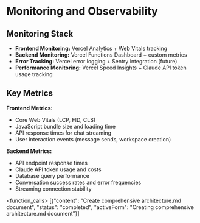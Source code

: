 # Monitoring and Observability

## Monitoring Stack

- **Frontend Monitoring:** Vercel Analytics + Web Vitals tracking
- **Backend Monitoring:** Vercel Functions Dashboard + custom metrics
- **Error Tracking:** Vercel error logging + Sentry integration (future)
- **Performance Monitoring:** Vercel Speed Insights + Claude API token usage tracking

## Key Metrics

**Frontend Metrics:**
- Core Web Vitals (LCP, FID, CLS)
- JavaScript bundle size and loading time
- API response times for chat streaming
- User interaction events (message sends, workspace creation)

**Backend Metrics:**
- API endpoint response times
- Claude API token usage and costs
- Database query performance
- Conversation success rates and error frequencies
- Streaming connection stability

<function_calls>
<invoke name="TodoWrite">
<parameter name="todos">[{"content": "Create comprehensive architecture.md document", "status": "completed", "activeForm": "Creating comprehensive architecture.md document"}]